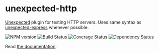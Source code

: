 # unexpected-http

[Unexpected](http://github.com/unexpectedjs/unexpected) plugin for testing HTTP servers. Uses same syntax as [unexpected-express](https://github.com/unexpectedjs/unexpected-express) whenever possible.

[![NPM version](https://badge.fury.io/js/unexpected-http.svg)](http://badge.fury.io/js/unexpected-http)
[![Build Status](https://travis-ci.org/unexpectedjs/unexpected-http.svg?branch=master)](https://travis-ci.org/unexpectedjs/unexpected-http)
[![Coverage Status](https://coveralls.io/repos/unexpectedjs/unexpected-http/badge.svg)](https://coveralls.io/r/unexpectedjs/unexpected-http)
[![Dependency Status](https://david-dm.org/unexpectedjs/unexpected-http.svg)](https://david-dm.org/unexpectedjs/unexpectetd-http)

Read [the documentation](http://unexpected.js.org/unexpected-http).
